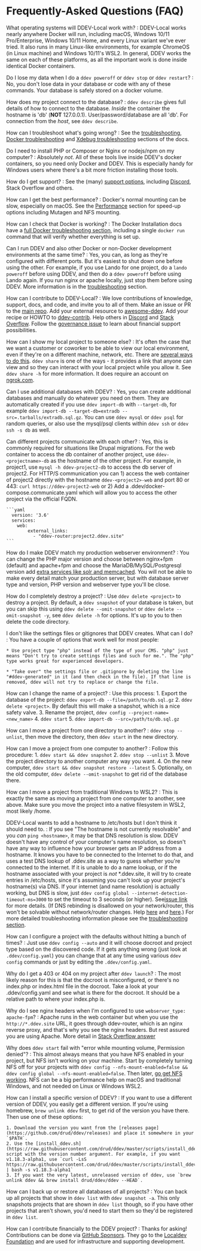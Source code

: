 # Frequently-Asked Questions (FAQ)

What operating systems will DDEV-Local work with?
: DDEV-Local works nearly anywhere Docker will run, including macOS, Windows 10/11 Pro/Enterprise,  Windows 10/11 Home, and every Linux variant we've ever tried. It also runs in many Linux-like environments, for example ChromeOS (in Linux machine) and Windows 10/11's WSL2. In general, DDEV works the same on each of these platforms, as all the important work is done inside identical Docker containers.

Do I lose my data when I do a `ddev poweroff` or `ddev stop` or `ddev restart`?
: No, you don't lose data in your database or code with any of these commands. Your database is safely stored on a docker volume.

How does my project connect to the database?
: `ddev describe` gives full details of how to connect to the database. *Inside* the container the hostname is 'db' (**NOT** 127.0.0.1). User/password/database are all 'db'. For connection from the *host*, see `ddev describe`.

How can I troubleshoot what's going wrong?
: See the [troubleshooting](troubleshooting.md), [Docker troubleshooting](../install/docker-installation.md#testing-and-troubleshooting-your-docker-installation) and [Xdebug troubleshooting](../debugging-profiling/step-debugging.md#troubleshooting-xdebug) sections of the docs.

Do I need to install PHP or Composer or Nginx or nodejs/npm on my computer?
: Absolutely *not*. All of these tools live inside DDEV's docker containers, so you need only Docker and DDEV. This is especially handy for Windows users where there's a bit more friction installing those tools.

How do I get support?
: See the (many) [support options](../support.md), including [Discord](https://discord.gg/kDvSFBSZfs), Stack Overflow and others.

How can I get the best performance?
: Docker's normal mounting can be slow, especially on macOS. See the [Performance](../install/performance.md) section for speed-up options including Mutagen and NFS mounting.

How can I check that Docker is working?
: The Docker Installation docs have a [full Docker troubleshooting section](../install/docker-installation.md#troubleshooting), including a single `docker run` command that will verify whether everything is set up.

Can I run DDEV and also other Docker or non-Docker development environments at the same time?
: Yes, you can, as long as they're configured with different ports. But it's easiest to shut down one before using the other. For example, if you use Lando for one project, do a `lando poweroff` before using DDEV, and then do a `ddev poweroff` before using Lando again. If you run nginx or apache locally, just stop them before using DDEV. More information is in the [troubleshooting](troubleshooting.md) section.

How can I contribute to DDEV-Local?
: We love contributions of knowledge, support, docs, and code, and invite you to all of them. Make an issue or PR to the [main repo](https://github.com/drud/ddev). Add your external resource to [awesome-ddev](https://github.com/drud/awesome-ddev). Add your recipe or HOWTO to [ddev-contrib](https://github.com/drud/ddev-contrib). Help others in [Discord](https://discord.gg/kDvSFBSZfs) and [Stack Overflow](https://stackoverflow.com/tags/ddev). Follow the [governance issue](https://github.com/drud/ddev/issues/3268) to learn about financial support possibilities.

How can I show my local project to someone else?
: It's often the case that we want a customer or coworker to be able to view our local environment, even if they're on a different machine, network, etc. There are [several ways to do this](../topics/sharing.md). `ddev share` is one of the ways - it provides a link that anyone can view and so they can interact with your local project while you allow it. See `ddev share -h` for more information. It does require an account on [ngrok.com](https://ngrok.com).

Can I use additional databases with DDEV?
: Yes, you can create additional databases and manually do whatever you need on them. They are automatically created if you use `ddev import-db` with `--target-db`, for example `ddev import-db --target-db=extradb --src=.tarballs/extradb.sql.gz`. You can use `ddev mysql` or `ddev psql` for random queries, or also use the mysql/psql clients within `ddev ssh` or `ddev ssh -s db` as well.

<a name="projects-communicate-with-each-other"></a>
Can different projects communicate with each other?
: Yes, this is commonly required for situations like Drupal migrations. For the web container to access the db container of another project, use `ddev-<projectname>-db` as the hostname of the other project. For example, in project1, use `mysql -h ddev-project2-db` to access the db server of project2. For HTTP/S communication you can 1) access the web container of project2 directly with the hostname `ddev-<project2>-web` and port 80 or 443: `curl https://ddev-project2-web` or 2) Add a .ddev/docker-compose.communicate.yaml which will allow you to access the other project via the official FQDN.

    ```yaml
      version: '3.6'
      services:
        web:
            external_links:
              - "ddev-router:project2.ddev.site"
    ```

How do I make DDEV match my production webserver environment?
: You can change the PHP major version and choose between nginx+fpm (default) and apache+fpm and choose the MariaDB/MySQL/Postgresql version add [extra services like solr and memcached](../extend/additional-services.md). You will not be able to make every detail match your production server, but with database server type and version, PHP version and webserver type you'll be close.

How do I completely destroy a project?
: Use `ddev delete <project>` to destroy a project. By default, a `ddev snapshot` of your database is taken, but you can skip this using `ddev delete --omit-snapshot` or `ddev delete --omit-snapshot -y`, see `ddev delete -h` for options. It's up to you to then delete the code directory.

I don't like the settings files or gitignores that DDEV creates. What can I do?
: You have a couple of options that work well for most people:

    * Use project type "php" instead of the type of your CMS. "php" just means "Don't try to create settings files and such for me.". The "php" type works great for experienced developers.

    * "Take over" the settings file or .gitignore by deleting the line "#ddev-generated" in it (and then check in the file). If that line is removed, ddev will not try to replace or change the file.
  
How can I change the name of a project?
: Use this process:
     1. Export the database of the project: `ddev export-db --file=/path/to/db.sql.gz`
     2. `ddev delete <project>`. By default this will make a snapshot, which is a nice safety valve.
     3. Rename the project, `ddev config --project-name=<new_name>`
     4. `ddev start`
     5. `ddev import-db --src=/path/to/db.sql.gz`

How can I move a project from one directory to another?
: `ddev stop --unlist`, then move the directory, then `ddev start` in the new directory.
  
How can I move a project from one computer to another?
: Follow this procedure:
     1. `ddev start && ddev snapshot`
     2. `ddev stop --unlist`
     3. Move the project directory to another computer any way you want.
     4. On the new computer, `ddev start && ddev snapshot restore --latest`
     5. Optionally, on the old computer, `ddev delete --omit-snapshot` to get rid of the database there.

How can I move a project from traditional Windows to WSL2?
:  This is exactly the same as moving a project from one computer to another, see above. Make sure you move the project into a native filesystem in WSL2, most likely /home.
  
DDEV-Local wants to add a hostname to /etc/hosts but I don't think it should need to.
: If you see "The hostname <hostname> is not currently resolvable" and you *can* `ping <hostname>`, it may be that DNS resolution is slow. DDEV doesn't have any control of your computer's name resolution, so doesn't have any way to influence how your browser gets an IP address from a hostname. It knows you have to be connected to the Internet to do that, and uses a test DNS lookup of <somethingrandom>.ddev.site as a way to guess whether you're connected to the internet. If it is unable to do a name lookup, or if the hostname associated with your project is *not* \*.ddev.site, it will try to create entries in /etc/hosts, since it's assuming you can't look up your project's hostname(s) via DNS. If your internet (and name resolution) is actually working, but DNS is slow, just `ddev config global --internet-detection-timeout-ms=3000` to set the timeout to 3 seconds (or higher). See[issue link](https://github.com/drud/ddev/issues/2409#issuecomment-662448025) for more details. (If DNS rebinding is disallowed on your network/router, this won't be solvable without network/router changes. Help [here](https://github.com/drud/ddev/issues/2409#issuecomment-675083658) and [here](https://github.com/drud/ddev/issues/2409#issuecomment-686718237).) For more detailed troubleshooting information please see the [troubleshooting section](troubleshooting.md#ddev-starts-fine-but-my-browser-cant-access-the-url-url-server-ip-address-could-not-be-found-or-we-cant-connect-to-the-server-at-url).

How can I configure a project with the defaults without hitting <RETURN> a bunch of times?
: Just use `ddev config --auto` and it will choose docroot and project type based on the discovered code. If it gets anything wrong (just look at `.ddev/config.yaml`) you can change that at any time using various `ddev config` commands or just by editing the `.ddev/config.yaml`.

Why do I get a 403 or 404 on my project after `ddev launch`?
: The most likely reason for this is that the docroot is misconfigured, or there's no index.php or index.html file in the docroot. Take a look at your .ddev/config.yaml and see what is there for the docroot. It should be a relative path to where your index.php is.

Why do I see nginx headers when I'm configured to use `webserver_type: apache-fpm`?
: Apache runs in the web container but when you use the `http://*.ddev.site` URL, it goes through ddev-router, which is an nginx reverse proxy, and that's why you see the nginx headers. But rest assured you are using Apache. More detail in [Stack Overflow answer](https://stackoverflow.com/a/52780601/215713)

Why does `ddev start` fail with "error while mounting volume, Permission denied"?
: This almost always means that you have NFS enabled in your project, but NFS isn't working on your machine. Start by completely turning NFS off for your projects with `ddev config --nfs-mount-enabled=false && ddev config global --nfs-mount-enabled=false`. Then later, [go get NFS working](../install/performance.md#using-nfs-to-mount-the-project-into-the-web-container). NFS can be a big performance help on macOS and traditional Windows, and not needed on Linux or Windows WSL2.

How can I install a specific version of DDEV?
: If you want to use a different version of DDEV, you easily get a different version. If you're using homebrew, `brew unlink ddev` first, to get rid of the version you have there. Then use one of these options:

    1. Download the version you want from the [releases page](https://github.com/drud/ddev/releases) and place it somewhere in your `$PATH`.
    2. Use the [install_ddev.sh](https://raw.githubusercontent.com/drud/ddev/master/scripts/install_ddev.sh) script with the version number argument. For example, if you want v1.18.3-alpha1, use `curl -LsS https://raw.githubusercontent.com/drud/ddev/master/scripts/install_ddev.sh | bash -s v1.18.3-alpha1`
    3. If you want the very latest, unreleased version of ddev, use `brew unlink ddev && brew install drud/ddev/ddev --HEAD`.

How can I back up or restore all databases of all projects?
: You can back up all projects that show in `ddev list` with `ddev snapshot -a`. This only snapshots projects that are shown in `ddev list` though, so if you have other projects that aren't shown, you'd need to start them so they'd be registered in `ddev list`.

How can I contribute financially to the DDEV project?
: Thanks for asking! Contributions can be done via [GitHub Sponsors](https://github.com/sponsors/rfay). They go to the [Localdev Foundation](https://localdev.foundation) and are used for infrastructure and supporting development.
